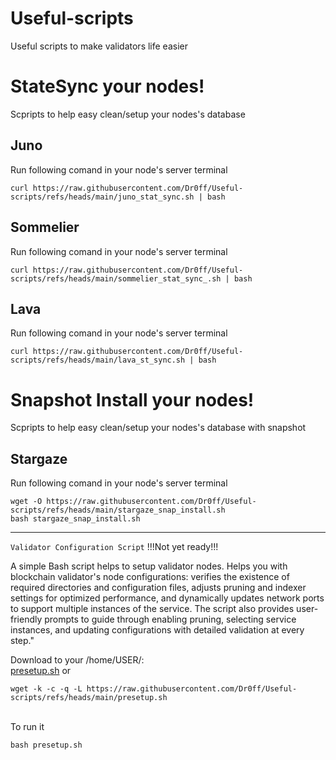 # Useful-scripts
Useful scripts to make validators life easier

# StateSync your nodes!
Scpripts to help easy clean/setup your nodes's database
## Juno
Run following comand in your node's server terminal
```
curl https://raw.githubusercontent.com/Dr0ff/Useful-scripts/refs/heads/main/juno_stat_sync.sh | bash
```
## Sommelier
Run following comand in your node's server terminal
```
curl https://raw.githubusercontent.com/Dr0ff/Useful-scripts/refs/heads/main/sommelier_stat_sync_.sh | bash
```
## Lava
Run following comand in your node's server terminal
```
curl https://raw.githubusercontent.com/Dr0ff/Useful-scripts/refs/heads/main/lava_st_sync.sh | bash
```

# Snapshot Install your nodes!
Scpripts to help easy clean/setup your nodes's database with snapshot

## Stargaze
Run following comand in your node's server terminal
```
wget -O https://raw.githubusercontent.com/Dr0ff/Useful-scripts/refs/heads/main/stargaze_snap_install.sh
bash stargaze_snap_install.sh
```


-------------------------
 ```Validator Configuration Script``` !!!Not yet ready!!!
    <p>A simple Bash script helps to setup validator nodes. 
    Helps you with blockchain validator's node configurations: verifies the existence of required directories and configuration files, adjusts pruning and indexer settings for optimized performance, and dynamically updates network ports to support multiple instances of the service. The script also provides user-friendly prompts to guide through enabling pruning, selecting service instances, and updating configurations with detailed validation at every step."
    </p>

Download to your /home/USER/:<br/>
[presetup.sh](https://raw.githubusercontent.com/Dr0ff/Useful-scripts/refs/heads/main/presetup.sh) or
```shell
wget -k -c -q -L https://raw.githubusercontent.com/Dr0ff/Useful-scripts/refs/heads/main/presetup.sh
```
<br/>
To run it <br/>

```bash presetup.sh```


